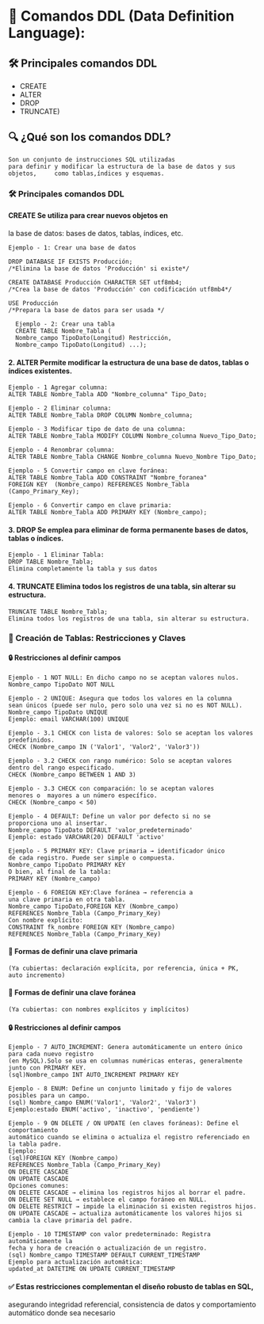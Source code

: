 # 📘 Comandos DDL (Data Definition Language):
## 🛠️ Principales comandos DDL
* CREATE
* ALTER
*  DROP
*   TRUNCATE)
## 🔍 ¿Qué son los comandos DDL?
    Son un conjunto de instrucciones SQL utilizadas
    para definir y modificar la estructura de la base de datos y sus objetos,     como tablas,índices y esquemas.

### 🛠️ Principales comandos DDL

#### CREATE Se utiliza para crear nuevos objetos en
la base de datos: bases de datos, tablas, índices, etc.

    Ejemplo - 1: Crear una base de datos
    
    DROP DATABASE IF EXISTS Producción;
    /*Elimina la base de datos 'Producción' si existe*/
      
    CREATE DATABASE Producción CHARACTER SET utf8mb4;
    /*Crea la base de datos 'Producción' con codificación utf8mb4*/
    
    USE Producción
    /*Prepara la base de datos para ser usada */

      Ejemplo - 2: Crear una tabla
      CREATE TABLE Nombre_Tabla (
      Nombre_campo TipoDato(Longitud) Restricción,
      Nombre_campo TipoDato(Longitud) ...);

#### 2. ALTER Permite modificar la estructura de una base de datos, tablas o índices existentes.

    Ejemplo - 1 Agregar columna:
    ALTER TABLE Nombre_Tabla ADD "Nombre_columna" Tipo_Dato;

    Ejemplo - 2 Eliminar columna:
    ALTER TABLE Nombre_Tabla DROP COLUMN Nombre_columna;

    Ejemplo - 3 Modificar tipo de dato de una columna:
    ALTER TABLE Nombre_Tabla MODIFY COLUMN Nombre_columna Nuevo_Tipo_Dato;
    
    Ejemplo - 4 Renombrar columna:
    ALTER TABLE Nombre_Tabla CHANGE Nombre_columna Nuevo_Nombre Tipo_Dato;

    Ejemplo - 5 Convertir campo en clave foránea: 
    ALTER TABLE Nombre_Tabla ADD CONSTRAINT "Nombre_foranea"
    FOREIGN KEY  (Nombre_campo) REFERENCES Nombre_Tabla                        (Campo_Primary_Key);

    Ejemplo - 6 Convertir campo en clave primaria:
    ALTER TABLE Nombre_Tabla ADD PRIMARY KEY (Nombre_campo);


#### 3. DROP Se emplea para eliminar de forma permanente bases de datos, tablas o índices.

    Ejemplo - 1 Eliminar Tabla:
    DROP TABLE Nombre_Tabla;
    Elimina completamente la tabla y sus datos

#### 4. TRUNCATE Elimina todos los registros de una tabla, sin alterar su estructura.

    TRUNCATE TABLE Nombre_Tabla;
    Elimina todos los registros de una tabla, sin alterar su estructura.
    

### 🧱 Creación de Tablas: Restricciones y Claves
#### 🔒 Restricciones al definir campos

    Ejemplo - 1 NOT NULL: En dicho campo no se aceptan valores nulos.
    Nombre_campo TipoDato NOT NULL

    Ejemplo - 2 UNIQUE: Asegura que todos los valores en la columna
    sean únicos (puede ser nulo, pero solo una vez si no es NOT NULL).
    Nombre_campo TipoDato UNIQUE
    Ejemplo: email VARCHAR(100) UNIQUE

    Ejemplo - 3.1 CHECK con lista de valores: Solo se aceptan los valores      predefinidos. 
    CHECK (Nombre_campo IN ('Valor1', 'Valor2', 'Valor3'))

    Ejemplo - 3.2 CHECK con rango numérico: Solo se aceptan valores
    dentro del rango especificado. 
    CHECK (Nombre_campo BETWEEN 1 AND 3)

    Ejemplo - 3.3 CHECK con comparación: lo se aceptan valores
    menores o  mayores a un número específico. 
    CHECK (Nombre_campo < 50)

    Ejemplo - 4 DEFAULT: Define un valor por defecto si no se
    proporciona uno al insertar.
    Nombre_campo TipoDato DEFAULT 'valor_predeterminado'
    Ejemplo: estado VARCHAR(20) DEFAULT 'activo'

    Ejemplo - 5 PRIMARY KEY: Clave primaria → identificador único
    de cada registro. Puede ser simple o compuesta.
    Nombre_campo TipoDato PRIMARY KEY 
    O bien, al final de la tabla:
    PRIMARY KEY (Nombre_campo)

    Ejemplo - 6 FOREIGN KEY:Clave foránea → referencia a
    una clave primaria en otra tabla.
    Nombre_campo TipoDato,FOREIGN KEY (Nombre_campo)
    REFERENCES Nombre_Tabla (Campo_Primary_Key)
    Con nombre explícito:
    CONSTRAINT fk_nombre FOREIGN KEY (Nombre_campo) 
    REFERENCES Nombre_Tabla (Campo_Primary_Key)

#### 🔑 Formas de definir una clave primaria
    (Ya cubiertas: declaración explícita, por referencia, única + PK,         auto incremento)

#### 🔗 Formas de definir una clave foránea
    (Ya cubiertas: con nombres explícitos y implícitos)
#### 🔒 Restricciones al definir campos
    Ejemplo - 7 AUTO_INCREMENT: Genera automáticamente un entero único para cada nuevo registro
    (en MySQL).Solo se usa en columnas numéricas enteras, generalmente junto con PRIMARY KEY.
    (sql)Nombre_campo INT AUTO_INCREMENT PRIMARY KEY
    
    Ejemplo - 8 ENUM: Define un conjunto limitado y fijo de valores posibles para un campo.
    (sql) Nombre_campo ENUM('Valor1', 'Valor2', 'Valor3')
    Ejemplo:estado ENUM('activo', 'inactivo', 'pendiente')
    
    Ejemplo - 9 ON DELETE / ON UPDATE (en claves foráneas): Define el comportamiento
    automático cuando se elimina o actualiza el registro referenciado en la tabla padre.
    Ejemplo:
    (sql)FOREIGN KEY (Nombre_campo) 
    REFERENCES Nombre_Tabla (Campo_Primary_Key) 
    ON DELETE CASCADE 
    ON UPDATE CASCADE
    Opciones comunes:
    ON DELETE CASCADE → elimina los registros hijos al borrar el padre.
    ON DELETE SET NULL → establece el campo foráneo en NULL.
    ON DELETE RESTRICT → impide la eliminación si existen registros hijos.
    ON UPDATE CASCADE → actualiza automáticamente los valores hijos si cambia la clave primaria del padre.
    
    Ejemplo - 10 TIMESTAMP con valor predeterminado: Registra automáticamente la
    fecha y hora de creación o actualización de un registro.
    (sql) Nombre_campo TIMESTAMP DEFAULT CURRENT_TIMESTAMP
    Ejemplo para actualización automática:
    updated_at DATETIME ON UPDATE CURRENT_TIMESTAMP
    
#### ✅ Estas restricciones complementan el diseño robusto de tablas en SQL,
asegurando integridad referencial, consistencia de datos y comportamiento
automático donde sea necesario
    
    
    
    
    


      
    
    
